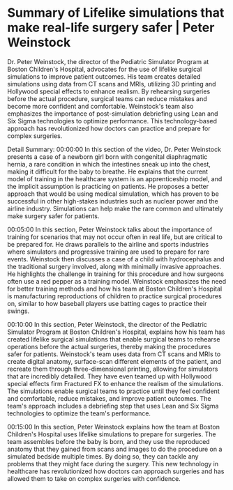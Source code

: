 # Summary of Lifelike simulations that make real-life surgery safer | Peter Weinstock

Dr. Peter Weinstock, the director of the Pediatric Simulator Program at Boston Children's Hospital, advocates for the use of lifelike surgical simulations to improve patient outcomes. His team creates detailed simulations using data from CT scans and MRIs, utilizing 3D printing and Hollywood special effects to enhance realism. By rehearsing surgeries before the actual procedure, surgical teams can reduce mistakes and become more confident and comfortable. Weinstock's team also emphasizes the importance of post-simulation debriefing using Lean and Six Sigma technologies to optimize performance. This technology-based approach has revolutionized how doctors can practice and prepare for complex surgeries.

Detail Summary: 
00:00:00
In this section of the video, Dr. Peter Weinstock presents a case of a newborn girl born with congenital diaphragmatic hernia, a rare condition in which the intestines sneak up into the chest, making it difficult for the baby to breathe. He explains that the current model of training in the healthcare system is an apprenticeship model, and the implicit assumption is practicing on patients. He proposes a better approach that would be using medical simulation, which has proven to be successful in other high-stakes industries such as nuclear power and the airline industry. Simulations can help make the rare common and ultimately make surgery safer for patients.

00:05:00
In this section, Peter Weinstock talks about the importance of training for scenarios that may not occur often in real life, but are critical to be prepared for. He draws parallels to the airline and sports industries where simulators and progressive training are used to prepare for rare events. Weinstock then discusses a case of a child with hydrocephalus and the traditional surgery involved, along with minimally invasive approaches. He highlights the challenge in training for this procedure and how surgeons often use a red pepper as a training model. Weinstock emphasizes the need for better training methods and how his team at Boston Children's Hospital is manufacturing reproductions of children to practice surgical procedures on, similar to how baseball players use batting cages to practice their swings.

00:10:00
In this section, Peter Weinstock, the director of the Pediatric Simulator Program at Boston Children's Hospital, explains how his team has created lifelike surgical simulations that enable surgical teams to rehearse operations before the actual surgeries, thereby making the procedures safer for patients. Weinstock's team uses data from CT scans and MRIs to create digital anatomy, surface-scan different elements of the patient, and recreate them through three-dimensional printing, allowing for simulators that are incredibly detailed. They have even teamed up with Hollywood special effects firm Fractured FX to enhance the realism of the simulations. The simulations enable surgical teams to practice until they feel confident and comfortable, reduce mistakes, and improve patient outcomes. The team's approach includes a debriefing step that uses Lean and Six Sigma technologies to optimize the team's performance.

00:15:00
In this section, Peter Weinstock explains how the team at Boston Children's Hospital uses lifelike simulations to prepare for surgeries. The team assembles before the baby is born, and they use the reproduced anatomy that they gained from scans and images to do the procedure on a simulated bedside multiple times. By doing so, they can tackle any problems that they might face during the surgery. This new technology in healthcare has revolutionized how doctors can approach surgeries and has allowed them to take on complex surgeries with confidence.

